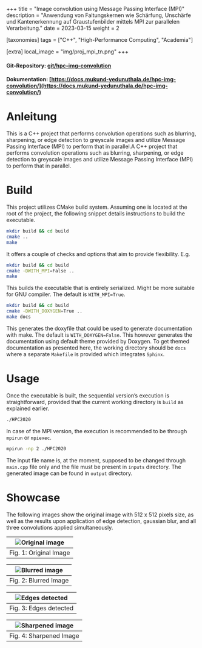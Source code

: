+++
title = "Image convolution using Message Passing Interface (MPI)"
description = "Anwendung von Faltungskernen wie Schärfung, Unschärfe und Kantenerkennung auf Graustufenbilder mittels MPI zur parallelen Verarbeitung."
date = 2023-03-15
weight = 2

[taxonomies]
tags = ["C++", "High-Performance Computing", "Academia"]

[extra]
local_image = "img/proj_mpi_tn.png"
+++
#### Git-Repository: [git/hpc-img-convolution](https://git.mukund-yedunuthala.de/mukund-yedunuthala/hpc-img-convolution)
#### Dokumentation: [https://docs.mukund-yedunuthala.de/hpc-img-convolution/](https://docs.mukund-yedunuthala.de/hpc-img-convolution/)

Anleitung
=========

This is a C++ project that performs convolution operations such as blurring, sharpening, or edge detection to greyscale images and utilize Message Passing Interface (MPI) to perform that in parallel.A C++ project that performs convolution operations such as blurring, sharpening, or edge detection to greyscale images and utilize Message Passing Interface (MPI) to perform that in parallel.

Build
=====

This project utilizes CMake build system. Assuming one is located at the root
of the project, the following snippet details instructions to build the 
executable.

```bash
mkdir build && cd build
cmake ..
make
```

It offers a couple of checks and options that aim to provide flexibility. E.g.

```bash
mkdir build && cd build
cmake -DWITH_MPI=False ..
make
```

This builds the executable that is entirely serialized. Might be more suitable for 
GNU compiler. The default is ``WITH_MPI=True``.

```bash
mkdir build && cd build
cmake -DWITH_DOXYGEN=True ..
make docs
```

This generates the doxyfile that could be used to generate documentation with make. The default is ``WITH_DOXYGEN=False``. This however generates the documentation using default theme provided by Doxygen. To get themed documentation as presented here, the working directory should be ``docs`` where a separate ``Makefile`` is provided which integrates ``Sphinx``.

Usage
=====
Once the executable is built, the sequential version’s execution is straightforward, provided that the current working directory is ``build`` as explained earlier.

```bash
./HPC2020
```

In case of the MPI version, the execution is recommended to be through ``mpirun`` or ``mpiexec``.

```bash
mpirun -np 2 ./HPC2020
```

The input file name is, at the moment, supposed to be changed through ``main.cpp`` file only and the file must be present in ``inputs`` directory. The generated image can be found in ``output`` directory.

Showcase
========
The following images show the original image with 512 x 512 pixels size, as well as the results upon application of edge detection, gaussian blur, and all three convolutions applied simultaneously.

| ![Original image](https://gitlab.com/mukund-yedunuthala/hpc-img-convolution/-/raw/main/inputs/512.png?ref_type=heads) |
|:--:|
|  Fig. 1: Original Image |


| ![Blurred image](https://gitlab.com/mukund-yedunuthala/hpc-img-convolution/-/raw/main/output/512blur.png?ref_type=heads) |
|:--:|
|  Fig. 2: Blurred Image |


| ![Edges detected](https://gitlab.com/mukund-yedunuthala/hpc-img-convolution/-/raw/main/output/512edge.png?ref_type=heads) |
|:--:|
|  Fig. 3: Edges detected |


| ![Sharpened image](https://gitlab.com/mukund-yedunuthala/hpc-img-convolution/-/raw/main/output/512sharpen.png?ref_type=heads) |
|:--:|
|  Fig. 4: Sharpened Image |